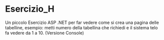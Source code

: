 # Esercizio_H
Un piccolo Esercizio ASP .NET per far vedere come si crea una pagina delle tabelline, esempio: metti numero della tabellina che richiedi e il sistema telo fa vedere da 1 a 10.  (Versione Console)
